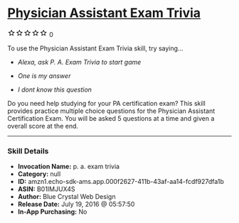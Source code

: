 # [Physician Assistant Exam Trivia](http://alexa.amazon.com/#skills/amzn1.echo-sdk-ams.app.000f2627-411b-43af-aa14-fcdf927dfa1b)
![0 stars](../../images/ic_star_border_black_18dp_1x.png)![0 stars](../../images/ic_star_border_black_18dp_1x.png)![0 stars](../../images/ic_star_border_black_18dp_1x.png)![0 stars](../../images/ic_star_border_black_18dp_1x.png)![0 stars](../../images/ic_star_border_black_18dp_1x.png) 0

To use the Physician Assistant Exam Trivia skill, try saying...

* *Alexa, ask P. A. Exam Trivia to start game*

* *One is my answer*

* *I dont know this question*

Do you need help studying for your PA certification exam? This skill provides practice multiple choice questions for the Physician Assistant Certification Exam. You will be asked 5 questions at a time and given a overall score at the end.

***

### Skill Details

* **Invocation Name:** p. a. exam trivia
* **Category:** null
* **ID:** amzn1.echo-sdk-ams.app.000f2627-411b-43af-aa14-fcdf927dfa1b
* **ASIN:** B01IMJUX4S
* **Author:** Blue Crystal Web Design
* **Release Date:** July 19, 2016 @ 05:57:50
* **In-App Purchasing:** No
